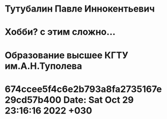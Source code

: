 # Тутубалин Павле Иннокентьевич
# Хобби? с этим сложно...
# Образование высшее КГТУ им.А.Н.Туполева
# 674ccee5f4c6e2b793a8fa2735167e29cd57b400 Date:   Sat Oct 29 23:16:16 2022 +030
